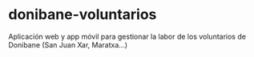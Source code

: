 # donibane-voluntarios
Aplicación web y app móvil para gestionar la labor de los voluntarios de Donibane (San Juan Xar, Maratxa...)
